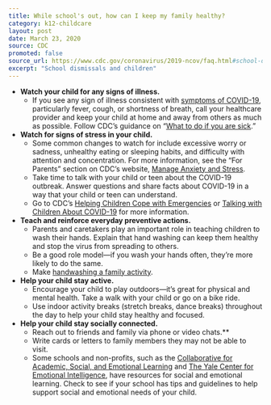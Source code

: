 ```yaml
---
title: While school's out, how can I keep my family healthy?
category: k12-childcare
layout: post
date: March 23, 2020
source: CDC
promoted: false
source_url: https://www.cdc.gov/coronavirus/2019-ncov/faq.html#school-dismissals
excerpt: "School dismissals and children"
---
```


* **Watch your child for any signs of illness.**
	* If you see any sign of illness consistent with [symptoms of COVID-19](https://www.cdc.gov/coronavirus/2019-ncov/symptoms-testing/symptoms.html), particularly fever, cough, or shortness of breath, call your healthcare provider and keep your child at home and away from others as much as possible. Follow CDC’s guidance on “[What to do if you are sick](https://www.cdc.gov/coronavirus/2019-ncov/if-you-are-sick/steps-when-sick.html?CDC_AA_refVal=https%3A%2F%2Fwww.cdc.gov%2Fcoronavirus%2F2019-ncov%2Fabout%2Fsteps-when-sick.html).”
* **Watch for signs of stress in your child.**
	* Some common changes to watch for include excessive worry or sadness, unhealthy eating or sleeping habits, and difficulty with attention and concentration. For more information, see the “For Parents” section on CDC’s website, [Manage Anxiety and Stress](https://www.cdc.gov/coronavirus/2019-ncov/prepare/managing-stress-anxiety.html).
	* Take time to talk with your child or teen about the COVID-19 outbreak. Answer questions and share facts about COVID-19 in a way that your child or teen can understand.
	* Go to CDC’s [Helping Children Cope with Emergencies](https://www.cdc.gov/childrenindisasters/helping-children-cope.html) or [Talking with Children About COVID-19](https://www.cdc.gov/coronavirus/2019-ncov/community/schools-childcare/talking-with-children.html) for more information.
* **Teach and reinforce everyday preventive actions.**
	* Parents and caretakers play an important role in teaching children to wash their hands. Explain that hand washing can keep them healthy and stop the virus from spreading to others.
	* Be a good role model—if you wash your hands often, they’re more likely to do the same.
	* Make [handwashing a family activity](https://www.cdc.gov/handwashing/handwashing-family.html).
* **Help your child stay active.**
	* Encourage your child to play outdoors—it’s great for physical and mental health. Take a walk with your child or go on a bike ride.
	* Use indoor activity breaks (stretch breaks, dance breaks) throughout the day to help your child stay healthy and focused.
* **Help your child stay socially connected.**
	* Reach out to friends and family via phone or video chats.**
	* Write cards or letters to family members they may not be able to visit.
	* Some schools and non-profits, such as the [Collaborative for Academic, Social, and Emotional Learning](https://casel.org/) and [The Yale Center for Emotional Intelligence](http://ei.yale.edu/), have resources for social and emotional learning. Check to see if your school has tips and guidelines to help support social and emotional needs of your child.

